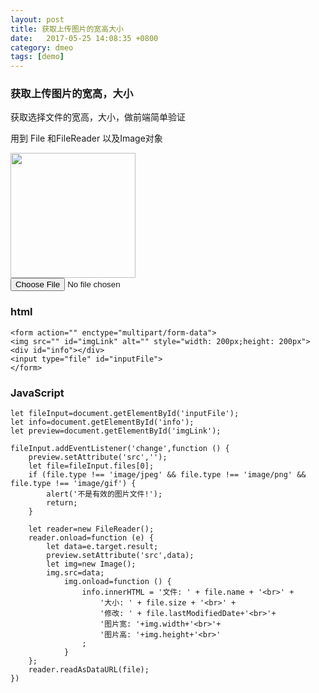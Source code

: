 ```yaml
---
layout: post
title: 获取上传图片的宽高大小
date:   2017-05-25 14:08:35 +0800
category: dmeo
tags: [demo]
---
```

### 获取上传图片的宽高，大小

获取选择文件的宽高，大小，做前端简单验证

用到 File 和FileReader 以及Image对象




<html lang="en">
<head>
    <meta charset="UTF-8">
    <title>Title</title>
</head>
<body>
<form action="" enctype="multipart/form-data">
    <img src="" id="imgLink" alt="" style="width: 200px;height: 200px">
    <div id="info"></div>
    <input type="file" id="inputFile">
</form>
<script>
    let fileInput=document.getElementById('inputFile');
    let info=document.getElementById('info');
    let preview=document.getElementById('imgLink');

    fileInput.addEventListener('change',function () {
        preview.setAttribute('src','');
        let file=fileInput.files[0];
        if (file.type !== 'image/jpeg' && file.type !== 'image/png' && file.type !== 'image/gif') {
            alert('不是有效的图片文件!');
            return;
        }

        let reader=new FileReader();
        reader.onload=function (e) {
            let data=e.target.result;
            preview.setAttribute('src',data);
            let img=new Image();
            img.src=data;
                img.onload=function () {
                    info.innerHTML = '文件: ' + file.name + '<br>' +
                        '大小: ' + file.size + '<br>' +
                        '修改: ' + file.lastModifiedDate+'<br>'+
                        '图片宽: '+img.width+'<br>'+
                        '图片高: '+img.height+'<br>'
                    ;
                }
        };
        reader.readAsDataURL(file);
    })
</script>
</body>
</html>


### html ###

    <form action="" enctype="multipart/form-data">
    <img src="" id="imgLink" alt="" style="width: 200px;height: 200px">
    <div id="info"></div>
    <input type="file" id="inputFile">
    </form>



### JavaScript ###


    let fileInput=document.getElementById('inputFile');
    let info=document.getElementById('info');
    let preview=document.getElementById('imgLink');

    fileInput.addEventListener('change',function () {
        preview.setAttribute('src','');
        let file=fileInput.files[0];
        if (file.type !== 'image/jpeg' && file.type !== 'image/png' && file.type !== 'image/gif') {
            alert('不是有效的图片文件!');
            return;
        }

        let reader=new FileReader();
        reader.onload=function (e) {
            let data=e.target.result;
            preview.setAttribute('src',data);
            let img=new Image();
            img.src=data;
                img.onload=function () {
                    info.innerHTML = '文件: ' + file.name + '<br>' +
                        '大小: ' + file.size + '<br>' +
                        '修改: ' + file.lastModifiedDate+'<br>'+
                        '图片宽: '+img.width+'<br>'+
                        '图片高: '+img.height+'<br>'
                    ;
                }
        };
        reader.readAsDataURL(file);
    })
